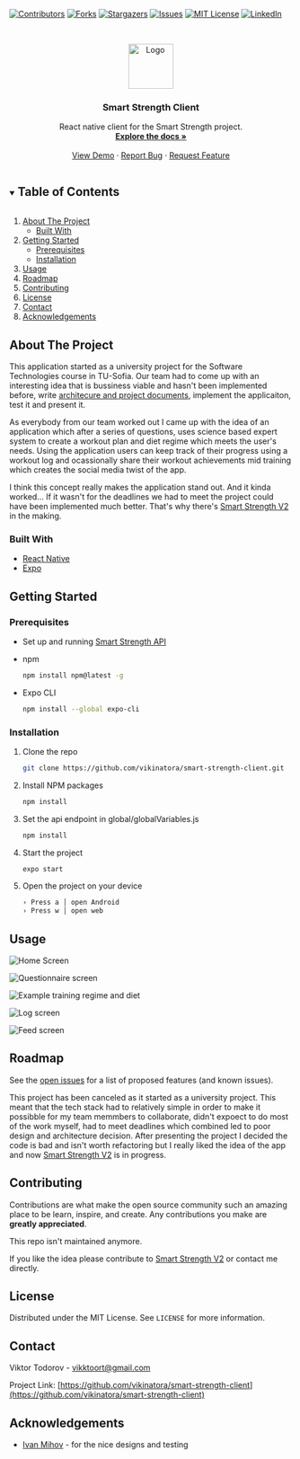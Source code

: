 <!--
*** Thanks for checking out the Best-README-Template. If you have a suggestion
*** that would make this better, please fork the repo and create a pull request
*** or simply open an issue with the tag "enhancement".
*** Thanks again! Now go create something AMAZING! :D
***
***
***
*** To avoid retyping too much info. Do a search and replace for the following:
*** vikinatora, smart-strength-client, twitter_handle, vikktoort@gmail.com, Smart Strength Client, project_description
-->



<!-- PROJECT SHIELDS -->
<!--
*** I'm using markdown "reference style" links for readability.
*** Reference links are enclosed in brackets [ ] instead of parentheses ( ).
*** See the bottom of this document for the declaration of the reference variables
*** for contributors-url, forks-url, etc. This is an optional, concise syntax you may use.
*** https://www.markdownguide.org/basic-syntax/#reference-style-links
-->
[![Contributors][contributors-shield]][contributors-url]
[![Forks][forks-shield]][forks-url]
[![Stargazers][stars-shield]][stars-url]
[![Issues][issues-shield]][issues-url]
[![MIT License][license-shield]][license-url]
[![LinkedIn][linkedin-shield]][linkedin-url]



<!-- PROJECT LOGO -->
<br />
<p align="center">
  <a href="https://github.com/vikinatora/smart-strength-client">
    <img src="images/logo.png" alt="Logo" width="80" height="80">
  </a>

  <h3 align="center">Smart Strength Client</h3>

  <p align="center">
    React native client for the Smart Strength project. 
    <br />
    <a href="https://github.com/vikinatora/smart-strength-client"><strong>Explore the docs »</strong></a>
    <br />
    <br />
    <a href="https://github.com/vikinatora/smart-strength-client">View Demo</a>
    ·
    <a href="https://github.com/vikinatora/smart-strength-client/issues">Report Bug</a>
    ·
    <a href="https://github.com/vikinatora/smart-strength-client/issues">Request Feature</a>
  </p>
</p>



<!-- TABLE OF CONTENTS -->
<details open="open">
  <summary><h2 style="display: inline-block">Table of Contents</h2></summary>
  <ol>
    <li>
      <a href="#about-the-project">About The Project</a>
      <ul>
        <li><a href="#built-with">Built With</a></li>
      </ul>
    </li>
    <li>
      <a href="#getting-started">Getting Started</a>
      <ul>
        <li><a href="#prerequisites">Prerequisites</a></li>
        <li><a href="#installation">Installation</a></li>
      </ul>
    </li>
    <li><a href="#usage">Usage</a></li>
    <li><a href="#roadmap">Roadmap</a></li>
    <li><a href="#contributing">Contributing</a></li>
    <li><a href="#license">License</a></li>
    <li><a href="#contact">Contact</a></li>
    <li><a href="#acknowledgements">Acknowledgements</a></li>
  </ol>
</details>



<!-- ABOUT THE PROJECT -->
## About The Project

This application started as a university project for the Software Technologies course in TU-Sofia. Our team had to come up with an interesting idea that is bussiness 
viable and hasn't been implemented before, write [architecure and project documents](https://github.com/vikinatora/smart-strength-client/tree/master/documentation), 
implement the applicaiton, test it and present it. 

As everybody from our team worked out I came up with the idea of an application which after a series of questions, uses science based expert system to create a workout 
plan and diet regime which meets the user's needs. Using the application users can keep track of their progress using a workout log and ocassionally share their 
workout achievements mid training which creates the social media twist of the app.

I think this concept really makes the application stand out. And it kinda worked... If it wasn't for the deadlines we had to meet the project could have been implemented much better.
That's why there's [Smart Strength V2](https://github.com/smart-strength) in the making. 

### Built With

* [React Native](https://reactnative.dev/)
* [Expo](https://docs.expo.io/)


<!-- GETTING STARTED -->
## Getting Started

### Prerequisites
* Set up and running [Smart Strength API](https://github.com/vikinatora/Smart-Strength-Backend)

* npm
  ```sh
  npm install npm@latest -g
  ```
* Expo CLI
   ```sh
   npm install --global expo-cli
   ```

### Installation

1. Clone the repo
   ```sh
   git clone https://github.com/vikinatora/smart-strength-client.git
   ```
2. Install NPM packages
   ```sh
   npm install
   ```
3. Set the api endpoint in global/globalVariables.js
   ```sh
   npm install
   ```
4. Start the project
   ```sh
   expo start
   ```
5. Open the project on your device
   ```sh
   › Press a │ open Android
   › Press w │ open web
   ```

<!-- USAGE EXAMPLES -->
## Usage

![Home Screen](https://imgur.com/1K1HY6o)

![Questionnaire screen](https://imgur.com/62Sk84y)

![Example training regime and diet](https://imgur.com/0aRQ8xq)

![Log screen](https://imgur.com/N28sLRl)

![Feed screen](https://imgur.com/pO1FGDU)


<!-- ROADMAP -->
## Roadmap

See the [open issues](https://github.com/vikinatora/smart-strength-client/issues) for a list of proposed features (and known issues).

This project has been canceled as it started as a university project. This meant that the tech stack had to relatively simple in order to make it possibble for my team memmbers to collaborate, didn't expoect to do most of the work myself,
had to meet deadlines which combined led to poor design and architecture decision. After presenting the project I decided the code is bad and isn't worth refactoring but 
I really liked the idea of the app and now [Smart Strength V2](https://github.com/smart-strength) is in progress. 


<!-- CONTRIBUTING -->
## Contributing

Contributions are what make the open source community such an amazing place to be learn, inspire, and create. Any contributions you make are **greatly appreciated**.

This repo isn't maintained anymore.

If you like the idea please contribute to [Smart Strength V2](https://github.com/smart-strength) or contact me directly.

<!-- LICENSE -->
## License

Distributed under the MIT License. See `LICENSE` for more information.



<!-- CONTACT -->
## Contact

Viktor Todorov - vikktoort@gmail.com

Project Link: [https://github.com/vikinatora/smart-strength-client](https://github.com/vikinatora/smart-strength-client)



<!-- ACKNOWLEDGEMENTS -->
## Acknowledgements

* [Ivan Mihov](https://github.com/IvanMihovpz) - for the nice designs and testing





<!-- MARKDOWN LINKS & IMAGES -->
<!-- https://www.markdownguide.org/basic-syntax/#reference-style-links -->
[contributors-shield]: https://img.shields.io/github/contributors/vikinatora/smart-strength-client.svg?style=for-the-badge
[contributors-url]: https://github.com/vikinatora/smart-strength-client/graphs/contributors
[forks-shield]: https://img.shields.io/github/forks/vikinatora/smart-strength-client.svg?style=for-the-badge
[forks-url]: https://github.com/vikinatora/smart-strength-client/network/members
[stars-shield]: https://img.shields.io/github/stars/vikinatora/smart-strength-client.svg?style=for-the-badge
[stars-url]: https://github.com/vikinatora/smart-strength-client/stargazers
[issues-shield]: https://img.shields.io/github/issues/vikinatora/smart-strength-client.svg?style=for-the-badge
[issues-url]: https://github.com/vikinatora/smart-strength-client/issues
[license-shield]: https://img.shields.io/github/license/vikinatora/smart-strength-client.svg?style=for-the-badge
[license-url]: https://github.com/vikinatora/smart-strength-client/blob/master/LICENSE.txt
[linkedin-shield]: https://img.shields.io/badge/-LinkedIn-black.svg?style=for-the-badge&logo=linkedin&colorB=555
[linkedin-url]: https://linkedin.com/in/viktor-todorov-8a7434122
